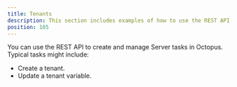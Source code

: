 ```yaml
---
title: Tenants
description: This section includes examples of how to use the REST API or Octopus.Client to create and manage Tenants in Octopus.
position: 105
---
```

You can use the REST API to create and manage Server tasks in Octopus. Typical tasks might include:

- Create a tenant.
- Update a tenant variable.
